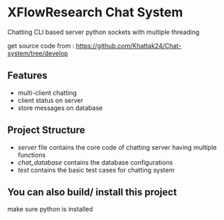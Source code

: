 XFlowResearch Chat System
=========

Chatting CLI based server
python sockets with multiple threading


get source code from : https://github.com/Khattak24/Chat-system/tree/develop


Features
--------
* multi-client chatting
* client status on server
* store messages on database


Project Structure
-----------------
* *server* file contains the core code of chatting server having multiple functions
* *chat_database* contains the database configurations
* *test* contains the basic test cases for chatting system

You can also build/ install this project
--------------------------------------
make sure python is installed


